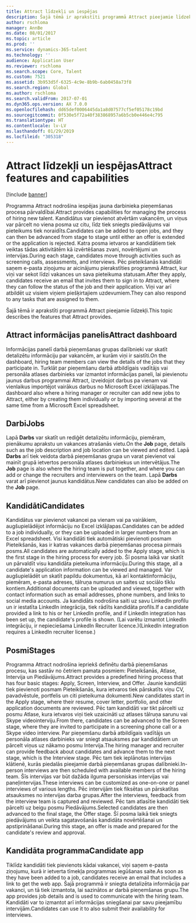 ```yaml
---
title: Attract līdzekļi un iespējas
description: Šajā tēmā ir aprakstīti programmā Attract pieejamie līdzekļi jauna darbinieka pieņemšanas procesa pārvaldībai.
author: rschloma
manager: AnnBe
ms.date: 08/01/2017
ms.topic: article
ms.prod: ''
ms.service: dynamics-365-talent
ms.technology: ''
audience: Application User
ms.reviewer: rschloma
ms.search.scope: Core, Talent
ms.custom: 7521
ms.assetid: 3b953d5f-6325-4c9e-8b9b-6ab0458a73f8
ms.search.region: Global
ms.author: rschloma
ms.search.validFrom: 2017-07-01
ms.dyn365.ops.version: AX 7.0.0
ms.openlocfilehash: dd65def0006445da1a8d07577cf5ef05178c19bd
ms.sourcegitcommit: 0f530e5f72a40f383868957a6b5cb0e446e4c795
ms.translationtype: HT
ms.contentlocale: lv-LV
ms.lasthandoff: 01/29/2019
ms.locfileid: "305318"
---
```

# <a name="attract-features-and-capabilities"></a><span data-ttu-id="f1d86-103">Attract līdzekļi un iespējas</span><span class="sxs-lookup"><span data-stu-id="f1d86-103">Attract features and capabilities</span></span>

[!include [banner](includes/banner.md)]

<span data-ttu-id="f1d86-104">Programma Attract nodrošina iespējas jauna darbinieka pieņemšanas procesa pārvaldībai.</span><span class="sxs-lookup"><span data-stu-id="f1d86-104">Attract provides capabilities for managing the process of hiring new talent.</span></span> <span data-ttu-id="f1d86-105">Kandidātus var pievienot atvērtām vakancēm, un viņus var pārcelt no viena posma uz citu, līdz tiek sniegts piedāvājums vai pieteikums tiek noraidīts.</span><span class="sxs-lookup"><span data-stu-id="f1d86-105">Candidates can be added to open jobs, and they can then be advanced from stage to stage until either an offer is extended or the application is rejected.</span></span> <span data-ttu-id="f1d86-106">Katra posma ietvaros ar kandidātiem tiek veiktas tādas aktivitātēm kā izvērtēšanas zvani, novērtējumi un intervijas.</span><span class="sxs-lookup"><span data-stu-id="f1d86-106">During each stage, candidates move through activities such as screening calls, assessments, and interviews.</span></span> <span data-ttu-id="f1d86-107">Pēc pieteikšanās kandidāti saņem e-pasta ziņojumu ar aicinājumu pierakstīties programmā Attract, kur viņi var sekot līdzi vakances un sava pieteikuma statusam.</span><span class="sxs-lookup"><span data-stu-id="f1d86-107">After they apply, candidates receive an email that invites them to sign in to Attract, where they can follow the status of the job and their application.</span></span> <span data-ttu-id="f1d86-108">Viņi var arī atbildēt uz visiem viņiem piešķirtajiem uzdevumiem.</span><span class="sxs-lookup"><span data-stu-id="f1d86-108">They can also respond to any tasks that are assigned to them.</span></span>

<span data-ttu-id="f1d86-109">Šajā tēmā ir aprakstīti programmā Attract pieejamie līdzekļi.</span><span class="sxs-lookup"><span data-stu-id="f1d86-109">This topic describes the features that Attract provides.</span></span>

## <a name="attract-dashboard"></a><span data-ttu-id="f1d86-110">Attract informācijas panelis</span><span class="sxs-lookup"><span data-stu-id="f1d86-110">Attract dashboard</span></span>
<span data-ttu-id="f1d86-111">Informācijas panelī darbā pieņemšanas grupas dalībnieki var skatīt detalizētu informāciju par vakancēm, ar kurām viņi ir saistīti.</span><span class="sxs-lookup"><span data-stu-id="f1d86-111">On the dashboard, hiring team members can view the details of the jobs that they participate in.</span></span> <span data-ttu-id="f1d86-112">Turklāt par pieņemšanu darbā atbildīgais vadītājs vai personāla atlases darbinieks var izmantot informācijas paneli, lai pievienotu jaunus darbus programmai Attract, izveidojot darbus pa vienam vai vienlaikus importējot vairākus darbus no Microsoft Excel izklājlapas.</span><span class="sxs-lookup"><span data-stu-id="f1d86-112">The dashboard also where a hiring manager or recruiter can add new jobs to Attract, either by creating them individually or by importing several at the same time from a Microsoft Excel spreadsheet.</span></span>

## <a name="jobs"></a><span data-ttu-id="f1d86-113">Darbi</span><span class="sxs-lookup"><span data-stu-id="f1d86-113">Jobs</span></span>
<span data-ttu-id="f1d86-114">Lapā **Darbs** var skatīt un rediģēt detalizētu informāciju, piemēram, pienākumu aprakstu un vakances atrašanās vietu.</span><span class="sxs-lookup"><span data-stu-id="f1d86-114">On the **Job** page, details such as the job description and job location can be viewed and edited.</span></span> <span data-ttu-id="f1d86-115">Lapā **Darbs** arī tiek veidota darbā pieņemšanas grupa un varat pievienot vai mainīt grupā ietvertos personāla atlases darbiniekus un intervētājus.</span><span class="sxs-lookup"><span data-stu-id="f1d86-115">The **Job** page is also where the hiring team is put together, and where you can add or change the recruiters and interviewers on the team.</span></span> <span data-ttu-id="f1d86-116">Lapā **Darbs** varat arī pievienot jaunus kandidātus.</span><span class="sxs-lookup"><span data-stu-id="f1d86-116">New candidates can also be added on the **Job** page.</span></span>

## <a name="candidates"></a><span data-ttu-id="f1d86-117">Kandidāti</span><span class="sxs-lookup"><span data-stu-id="f1d86-117">Candidates</span></span>
<span data-ttu-id="f1d86-118">Kandidātus var pievienot vakancei pa vienam vai pa vairākiem, augšupielādējot informāciju no Excel izklājlapas.</span><span class="sxs-lookup"><span data-stu-id="f1d86-118">Candidates can be added to a job individually, or they can be uploaded in larger numbers from an Excel spreadsheet.</span></span> <span data-ttu-id="f1d86-119">Visi kandidāti tiek automātiski pievienoti posmam Pieteikšanās, kas ir katras vakances darbā pieņemšanas procesa pirmais posms.</span><span class="sxs-lookup"><span data-stu-id="f1d86-119">All candidates are automatically added to the Apply stage, which is the first stage in the hiring process for every job.</span></span> <span data-ttu-id="f1d86-120">Šī posma laikā var skatīt un pārvaldīt visu kandidāta pieteikuma informāciju.</span><span class="sxs-lookup"><span data-stu-id="f1d86-120">During this stage, all a candidate's application information can be viewed and managed.</span></span> <span data-ttu-id="f1d86-121">Var augšupielādēt un skatīt papildu dokumentus, kā arī kontaktinformāciju, piemēram, e-pasta adreses, tālruņa numurus un saites uz sociālo tīklu kontiem.</span><span class="sxs-lookup"><span data-stu-id="f1d86-121">Additional documents can be uploaded and viewed, together with contact information such as email addresses, phone numbers, and links to social media accounts.</span></span> <span data-ttu-id="f1d86-122">Ja kandidāts nodrošina saiti uz savu LinkedIn profilu un ir iestatīta LinkedIn integrācija, tiek rādīts kandidāta profils.</span><span class="sxs-lookup"><span data-stu-id="f1d86-122">If a candidate provided a link to his or her LinkedIn profile, and if LinkedIn integration has been set up, the candidate's profile is shown.</span></span> <span data-ttu-id="f1d86-123">(Lai varētu izmantot LinkedIn integrāciju, ir nepieciešama LinkedIn Recruiter licence.)</span><span class="sxs-lookup"><span data-stu-id="f1d86-123">(LinkedIn integration requires a LinkedIn recruiter license.)</span></span>

## <a name="stages"></a><span data-ttu-id="f1d86-124">Posmi</span><span class="sxs-lookup"><span data-stu-id="f1d86-124">Stages</span></span>
<span data-ttu-id="f1d86-125">Programma Attract nodrošina iepriekš definētu darbā pieņemšanas procesu, kas sastāv no četriem pamata posmiem: Pieteikšanās, Atlase, Intervija un Piedāvājums.</span><span class="sxs-lookup"><span data-stu-id="f1d86-125">Attract provides a predefined hiring process that has four basic stages: Apply, Screen, Interview, and Offer.</span></span> <span data-ttu-id="f1d86-126">Jaunie kandidāti tiek pievienoti posmam Pieteikšanās, kura ietvaros tiek pārskatīts viņu CV, pavadvēstule, portfelis un citi pieteikuma dokumenti.</span><span class="sxs-lookup"><span data-stu-id="f1d86-126">New candidates start in the Apply stage, where their resume, cover letter, portfolio, and other application documents are reviewed.</span></span> <span data-ttu-id="f1d86-127">Pēc tam kandidāti var tikt pārcelti uz posmu Atlase, kura ietvaros viņi tiek uzaicināti uz atlases tālruņa sarunu vai Skype videointerviju.</span><span class="sxs-lookup"><span data-stu-id="f1d86-127">From there, candidates can be advanced to the Screen stage, where they are invited to participate in a screening phone call or a Skype video interview.</span></span> <span data-ttu-id="f1d86-128">Par pieņemšanu darbā atbildīgais vadītājs un personāla atlases darbinieks var sniegt atsauksmes par kandidātiem un pārcelt viņus uz nākamo posmu Intervija.</span><span class="sxs-lookup"><span data-stu-id="f1d86-128">The hiring manager and recruiter can provide feedback about candidates and advance them to the next stage, which is the Interview stage.</span></span> <span data-ttu-id="f1d86-129">Pēc tam tiek ieplānotas intervijas klātienē, kurās piedalās pieejamie darbā pieņemšanas grupas dalībnieki.</span><span class="sxs-lookup"><span data-stu-id="f1d86-129">In-person interviews are then scheduled with available members of the hiring team.</span></span> <span data-ttu-id="f1d86-130">Šīs intervijas var būt dažāda ilguma personiskas intervijas vai paneļintervijas.</span><span class="sxs-lookup"><span data-stu-id="f1d86-130">These interviews can be customized as one-on-one or panel interviews of various lengths.</span></span> <span data-ttu-id="f1d86-131">Pēc intervijām tiek fiksētas un pārskatītas atsauksmes no intervijas darba grupas.</span><span class="sxs-lookup"><span data-stu-id="f1d86-131">After the interviews, feedback from the interview team is captured and reviewed.</span></span> <span data-ttu-id="f1d86-132">Pēc tam atlasītie kandidāti tiek pārcelti uz beigu posmu Piedāvājums.</span><span class="sxs-lookup"><span data-stu-id="f1d86-132">Selected candidates are then advanced to the final stage, the Offer stage.</span></span> <span data-ttu-id="f1d86-133">Šī posma laikā tiek sniegts piedāvājums un veikta sagatavošanās kandidāta novērtēšanai un apstiprināšanai.</span><span class="sxs-lookup"><span data-stu-id="f1d86-133">During this stage, an offer is made and prepared for the candidate's review and approval.</span></span>

## <a name="candidate-app"></a><span data-ttu-id="f1d86-134">Kandidāta programma</span><span class="sxs-lookup"><span data-stu-id="f1d86-134">Candidate app</span></span>
<span data-ttu-id="f1d86-135">Tiklīdz kandidāti tiek pievienots kādai vakancei, viņi saņem e-pasta ziņojumu, kurā ir ietverta tīmekļa programmas iegūšanas saite.</span><span class="sxs-lookup"><span data-stu-id="f1d86-135">As soon as they have been added to a job, candidates receive an email that includes a link to get the web app.</span></span> <span data-ttu-id="f1d86-136">Šajā programmā ir sniegta detalizēta informācija par vakanci, un tā tiek izmantota, lai sazinātos ar darbā pieņemšanas grupu.</span><span class="sxs-lookup"><span data-stu-id="f1d86-136">The app provides job details and is used to communicate with the hiring team.</span></span> <span data-ttu-id="f1d86-137">Kandidāti var to izmantot arī informācijas sniegšanai par savu pieejamību intervijām.</span><span class="sxs-lookup"><span data-stu-id="f1d86-137">Candidates can use it to also submit their availability for interviews.</span></span>
